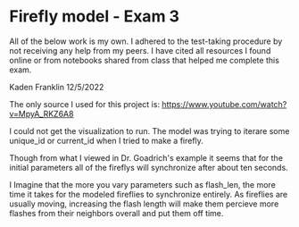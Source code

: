 # Firefly model - Exam 3


All of the below work is my own. I adhered to the test-taking procedure by not receiving any help from my peers. I have cited all resources I found online or from notebooks shared from class that helped me complete this exam.

Kaden Franklin 12/5/2022

The only source I used for this project is: 
https://www.youtube.com/watch?v=MpyA_RKZ6A8

I could not get the visualization to run. The model was trying to iterare some unique_id or current_id when I tried to make a firefly.

Though from what I viewed in Dr. Goadrich's example it seems that for the initial parameters all of the fireflys will synchronize after about ten seconds.

I Imagine that the more you vary parameters such as flash_len, the more time it takes for the modeled fireflies to synchronize entirely. As fireflies are usually moving, increasing the flash length will make them percieve more flashes from their neighbors overall and put them off time.

